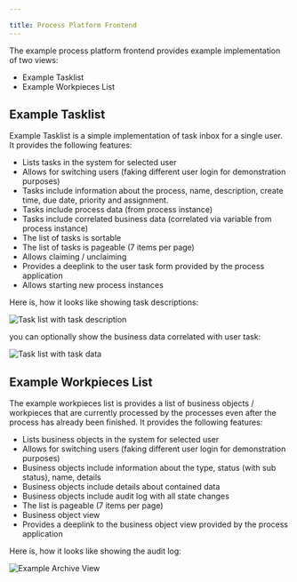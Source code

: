 ```yaml
---

title: Process Platform Frontend
---
```


The example process platform frontend provides example implementation of two views:

* Example Tasklist
* Example Workpieces List

## Example Tasklist

Example Tasklist is a simple implementation of task inbox for a single user. It provides the following features:

- Lists tasks in the system for selected user
- Allows for switching users (faking different user login for demonstration purposes)
- Tasks include information about the process, name, description, create time, due date, priority and assignment.
- Tasks include process data (from process instance)
- Tasks include correlated business data (correlated via variable from process instance)
- The list of tasks is sortable
- The list of tasks is pageable (7 items per page)
- Allows claiming / unclaiming
- Provides a deeplink to the user task form provided by the process application
- Allows starting new process instances

Here is, how it looks like showing task descriptions:

![Task list with task description](/img/example_tasklist_approve_description.png)


you can optionally show the business data correlated with user task:

![Task list with task data](/img/example_tasklist_approve_data.png)

## Example Workpieces List

The example workpieces list is provides a list of business objects / workpieces that are currently processed by
the processes even after the process has already been finished. It provides the following features:

- Lists business objects in the system for selected user
- Allows for switching users (faking different user login for demonstration purposes)
- Business objects include information about the type, status (with sub status), name, details
- Business objects include details about contained data
- Business objects include audit log with all state changes
- The list is pageable (7 items per page)
- Business object view
- Provides a deeplink to the business object view provided by the process application

Here is, how it looks like showing the audit log:

![Example Archive View](/img/example_archive_business_object.png)
